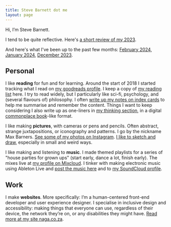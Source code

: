 ```yaml
---
title: Steve Barnett dot me
layout: page
---
```


Hi, I’m Steve Barnett.

I tend to be quite reflective. Here's [a short review of my 2023](/review/2023/).

And here's what I've been up to the past few months: [February 2024](/2024/02/), [January 2024](/2024/01/), [December 2023](/2023/12/).

## Personal

I like **reading** for fun and for learning. Around the start of 2018 I started tracking what I read on [my goodreads profile](https://www.goodreads.com/max_barners). I keep a copy of [my reading list](/reading/) here. I try to read widely, but I particularly like sci-fi, psychology, and (several flavours of) philosophy. I often [write up my notes on index cards](/notes/) to help me summarise and remember the content. Things I want to keep considering I also write up as one-liners in [my thinking section](/thinking/), in a digital [commonplace book](https://en.wikipedia.org/wiki/Commonplace_book)-like format.

I like making **pictures**, with cameras or pens and pencils. Often abstract, strange juxtapositions, or iconography and patterns. I go by the nickname Max Barners. [See some of my photos on Instagram](https://www.instagram.com/maxbarners/). [I like to sketch and draw](/art/), especially in small and weird ways.

I like making and listening to **music**. I made themed playlists for a series of "house parties for grown ups" (start early, dance a lot, finish early). The mixes live at [my profile on Mixcloud](https://www.mixcloud.com/MaxBarners/). I tinker with making electronic music using Ableton Live and [post the music here](/music/) and to [my SoundCloud profile](https://soundcloud.com/maxbarners).
  
## Work

I make **websites**. More specifically: I’m a human-centered front-end developer and user experience designer. I specialise in inclusive design and accessibility: making things that everyone can use, regardless of their device, the network they’re on, or any disabilities they might have. [Read more at my site naga.co.za](https://naga.co.za/).